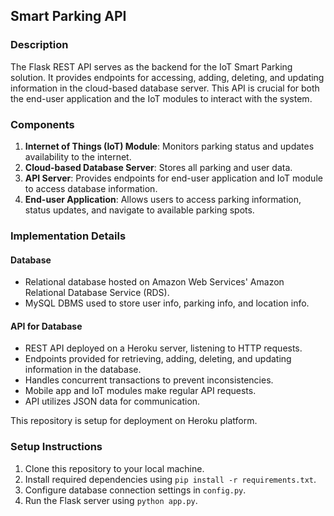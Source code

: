 ## Smart Parking API

### Description

The Flask REST API serves as the backend for the IoT Smart Parking solution. It provides endpoints for accessing, adding, deleting, and updating information in the cloud-based database server. This API is crucial for both the end-user application and the IoT modules to interact with the system.

### Components

1. **Internet of Things (IoT) Module**: Monitors parking status and updates availability to the internet.
2. **Cloud-based Database Server**: Stores all parking and user data.
3. **API Server**: Provides endpoints for end-user application and IoT module to access database information.
4. **End-user Application**: Allows users to access parking information, status updates, and navigate to available parking spots.

### Implementation Details

#### Database

- Relational database hosted on Amazon Web Services' Amazon Relational Database Service (RDS).
- MySQL DBMS used to store user info, parking info, and location info.

#### API for Database

- REST API deployed on a Heroku server, listening to HTTP requests.
- Endpoints provided for retrieving, adding, deleting, and updating information in the database.
- Handles concurrent transactions to prevent inconsistencies.
- Mobile app and IoT modules make regular API requests.
- API utilizes JSON data for communication.

This repository is setup for deployment on Heroku platform.

### Setup Instructions
1. Clone this repository to your local machine.
2. Install required dependencies using `pip install -r requirements.txt`.
3. Configure database connection settings in `config.py`.
4. Run the Flask server using `python app.py`.
